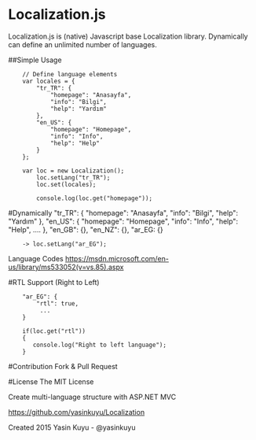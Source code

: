 # Localization.js
Localization.js is (native) Javascript base Localization library. Dynamically can define an unlimited number of languages. 
        
##Simple Usage

        // Define language elements
        var locales = {
            "tr_TR": {
                "homepage": "Anasayfa",
                "info": "Bilgi",
                "help": "Yardım"
            },
            "en_US": {
                "homepage": "Homepage",
                "info": "Info",
                "help": "Help"
            }
        };
        
        var loc = new Localization();
            loc.setLang("tr_TR");
            loc.set(locales);
            
            console.log(loc.get("homepage"));

#Dynamically
        "tr_TR": {
             "homepage": "Anasayfa",
             "info": "Bilgi",
             "help": "Yardım"
        },
        "en_US": {
             "homepage": "Homepage",
             "info": "Info",
             "help": "Help",
             ....
        },
        "en_GB": {},
        "en_NZ": {},
        "ar_EG: {}
        
        -> loc.setLang("ar_EG");

Language Codes 
https://msdn.microsoft.com/en-us/library/ms533052(v=vs.85).aspx

#RTL Support (Right to Left)

        "ar_EG": {
            "rtl": true,
             ...
        } 
        
        if(loc.get("rtl"))
        {
           console.log("Right to left language");
        }

#Contribution
Fork & Pull Request

#License
The MIT License

Create multi-language structure with ASP.NET MVC

https://github.com/yasinkuyu/Localization

Created 2015 Yasin Kuyu - @yasinkuyu
